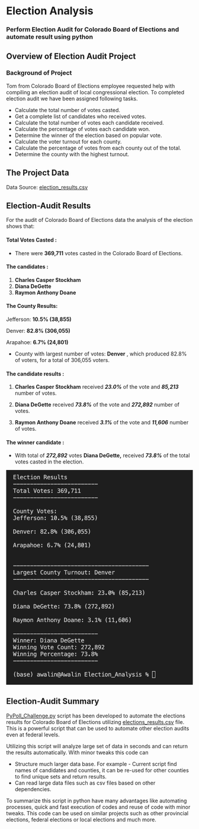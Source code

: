 # Election Analysis

### Perform Election Audit for Colorado Board of Elections and automate result using python

## Overview of Election Audit Project

### Background of Project

Tom from Colorado Board of Elections employee requested help with compiling an election audit of local congressional election. To completed election audit we have been assigned following tasks.

* Calculate the total number of votes casted. 
* Get a complete list of candidates who received votes. 
* Calculate the total number of votes each candidate received. 
* Calculate the percentage of votes each candidate won. 
* Determine the winner of the election based on popular vote. 
* Calculate the voter turnout for each county.
* Calculate the percentage of votes from each county out of the total.
* Determine the county with the highest turnout.

## The Project Data
Data Source: [election_results.csv](https://github.com/awalindeep/Election_Analysis/blob/AwalinGHMAIN/Resources/election_results.csv)

## Election-Audit Results

For the audit of Colorado Board of Elections data the analysis of the election shows that:

#### Total Votes Casted :

* There were **369,711** votes casted in the Colorado Board of Elections.

#### The candidates :

1. **Charles Casper Stockham**
2. **Diana DeGette**
3. **Raymon Anthony Doane**

#### The County Results:

Jefferson: **10.5% (38,855)**

Denver: **82.8% (306,055)**

Arapahoe: **6.7% (24,801)**

 * County with largest number of votes: **Denver** , which produced 82.8% of voters, for a total of 306,055 voters.
#### The candidate results :

1. **Charles Casper Stockham** received ***23.0%*** of the vote and ***85,213*** number of votes.

2. **Diana DeGette** received ***73.8%*** of the vote and ***272,892*** number of votes.

3. **Raymon Anthony Doane** received ***3.1%*** of the vote and ***11,606*** number of votes.

#### The winner candidate :

* With total of ***272,892*** votes **Diana DeGette,** received ***73.8%*** of the total votes casted in the election.

![Election Results](https://github.com/awalindeep/Election_Analysis/blob/AwalinGHMAIN/Resources/Election_results.png)


## **Election-Audit Summary**

[PyPoll_Challenge.py](https://github.com/awalindeep/Election_Analysis/blob/AwalinGHMAIN/PyPoll_Challenge.py) script has been developed to automate the elections results for Colorado Board of Elections utilizing [elections_results.csv](https://github.com/awalindeep/Election_Analysis/blob/AwalinGHMAIN/Resources/election_results.csv) file. This is a powerful script that can be used to automate other election audits even at federal levels. 

Utilizing this script will analyze large set of data in seconds and can return the results automatically. With minor tweaks this code can 
* Structure much larger data base. For example - Current script find names of candidates and counties, it can be re-used for other counties to find unique sets and return results. 
* Can read large data files such as csv files based on other dependencies. 

To summarize this script in python have many advantages like automating processes, quick and fast execution of codes and reuse of code with minor tweaks. This code can be used on similar projects such as other provincial elections, federal elections or local elections and much more.  

